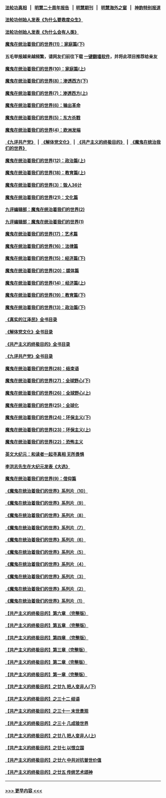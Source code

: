 #### [法轮功真相](https://github.com/gfw-breaker/truth/blob/master/README.md?t=0) &nbsp;&nbsp;|&nbsp;&nbsp; [明慧二十周年报告](https://github.com/gfw-breaker/mh-reports/blob/master/README.md?t=0) &nbsp;&nbsp;|&nbsp;&nbsp;[明慧期刊](https://github.com/gfw-breaker/mh-qikan) &nbsp;&nbsp;|&nbsp;&nbsp; [明慧海外之窗](https://github.com/gfw-breaker/mh-news/blob/master/README.md?t=0) &nbsp;&nbsp;|&nbsp;&nbsp; [神韵特别报道](https://github.com/gfw-breaker/mh-news/blob/master/shenyun.md?t=0)
#### [法轮功创始人发表《为什么要救度众生》](../pages/nsc422/n13975246.md?t=05312143) 
#### [法轮功创始人发表《为什么会有人类》](../pages/nsc422/n13912117.md?t=05312143) 
#### [魔鬼在统治着我们的世界(11)：家庭篇(下)](../pages/nsc422/n10440961.md?t=05312143) 
#### 五毛举报越来越频繁，请网友们前往下载 [一键翻墙软件](https://github.com/gfw-breaker/ssr-accounts)，并将此项目推荐给亲友
#### [魔鬼在统治着我们的世界(10)：家庭篇(上)](../pages/nsc422/n10435448.md?t=05312143) 
#### [魔鬼在统治着我们的世界(8)：渗透西方(下)](../pages/nsc422/n10429603.md?t=05312143) 
#### [魔鬼在统治着我们的世界(7)：渗透西方(上)](../pages/nsc422/n10426013.md?t=05312143) 
#### [魔鬼在统治着我们的世界(6)：输出革命](../pages/nsc422/n10421536.md?t=05312143) 
#### [魔鬼在统治着我们的世界(5)：东方杀戮](../pages/nsc422/n10417707.md?t=05312143) 
#### [魔鬼在统治着我们的世界(4)：欧洲发端](../pages/nsc422/n10414890.md?t=05312143) 
#### [《九评共产党》](https://github.com/begood0513/9ping.md/blob/master/README.md) &nbsp;|&nbsp; [《解体党文化》](../../../../jtdwh.md/blob/master/README.md)  &nbsp;|&nbsp; [《共产主义的终极目的》](../../../../gczydzjmd.md/blob/master/README.md) &nbsp;|&nbsp; [《魔鬼在统治我们的世界》](../../../../mgztzwmdsj.md/blob/master/README.md) 
#### [魔鬼在统治着我们的世界(12)：政治篇(上)](../pages/nsc422/n10444576.md?t=05312143) 
#### [魔鬼在统治着我们的世界(18)：教育篇(上)](../pages/nsc422/n10526970.md?t=05312143) 
#### [魔鬼在统治着我们的世界(3)：毁人36计](../pages/nsc422/n10411583.md?t=05312143) 
#### [魔鬼在统治着我们的世界(21)：文化篇](../pages/nsc422/n10597706.md?t=05312143) 
#### [九评编辑部：魔鬼在统治着我们的世界(2)](../pages/nsc422/n10410036.md?t=05312143) 
#### [九评编辑部：魔鬼在统治着我们的世界(1)](../pages/nsc422/n10406825.md?t=05312143) 
#### [魔鬼在统治着我们的世界(17)：艺术篇](../pages/nsc422/n10499093.md?t=05312143) 
#### [魔鬼在统治着我们的世界(16)：法律篇](../pages/nsc422/n10485969.md?t=05312143) 
#### [魔鬼在统治着我们的世界(15)：经济篇(下)](../pages/nsc422/n10469975.md?t=05312143) 
#### [魔鬼在统治着我们的世界(20)：媒体篇](../pages/nsc422/n10586579.md?t=05312143) 
#### [魔鬼在统治着我们的世界(14)：经济篇(上)](../pages/nsc422/n10457370.md?t=05312143) 
#### [魔鬼在统治着我们的世界(19)：教育篇(下)](../pages/nsc422/n10564808.md?t=05312143) 
#### [魔鬼在统治着我们的世界(13)：政治篇(下)](../pages/nsc422/n10448270.md?t=05312143) 
#### [《真实的江泽民》全书目录](../pages/nsc422/n13721399.md?t=05312143) 
#### [《解体党文化》全书目录](../pages/nsc422/n13721157.md?t=05312143) 
#### [《共产主义的终极目的》全书目录](../pages/nsc422/n13721048.md?t=05312143) 
#### [《九评共产党》全书目录](../pages/nsc422/n13708085.md?t=05312143) 
#### [魔鬼在统治着我们的世界(28)：结束语](../pages/nsc422/n10936246.md?t=05312143) 
#### [魔鬼在统治着我们的世界(27)：全球野心(下)](../pages/nsc422/n10928319.md?t=05312143) 
#### [魔鬼在统治着我们的世界(26)：全球野心(上)](../pages/nsc422/n10900318.md?t=05312143) 
#### [魔鬼在统治着我们的世界(25)：全球化](../pages/nsc422/n10788205.md?t=05312143) 
#### [魔鬼在统治着我们的世界(24)：环保主义(下)](../pages/nsc422/n10695307.md?t=05312143) 
#### [魔鬼在统治着我们的世界(23)：环保主义(上)](../pages/nsc422/n10688613.md?t=05312143) 
#### [魔鬼在统治着我们的世界(22)：恐怖主义](../pages/nsc422/n10614727.md?t=05312143) 
#### [英文大纪元：和读者一起寻真相 无所畏惧](../pages/nsc422/n12542027.md?t=05312143) 
#### [李洪志先生在大纪元发表《大选》](../pages/nsc422/n12534746.md?t=05312143) 
#### [魔鬼在统治着我们的世界(9)：信仰篇](../pages/nsc422/n10432159.md?t=05312143) 
#### [《魔鬼在统治着我们的世界》系列片（10）](../pages/nsc422/n12292670.md?t=05312143) 
#### [《魔鬼在统治着我们的世界》系列片（9）](../pages/nsc422/n12290859.md?t=05312143) 
#### [《魔鬼在统治着我们的世界》系列片（8）](../pages/nsc422/n12287445.md?t=05312143) 
#### [《魔鬼在统治着我们的世界》系列片（7）](../pages/nsc422/n12283425.md?t=05312143) 
#### [《魔鬼在统治着我们的世界》系列片（6）](../pages/nsc422/n12282314.md?t=05312143) 
#### [《魔鬼在统治着我们的世界》系列片（5）](../pages/nsc422/n12281419.md?t=05312143) 
#### [《魔鬼在统治着我们的世界》系列片（4）](../pages/nsc422/n12274024.md?t=05312143) 
#### [《魔鬼在统治着我们的世界》系列片（3）](../pages/nsc422/n12271322.md?t=05312143) 
#### [《魔鬼在统治着我们的世界》系列片（2）](../pages/nsc422/n12269049.md?t=05312143) 
#### [《魔鬼在统治着我们的世界》系列片（1）](../pages/nsc422/n12267575.md?t=05312143) 
#### [【共产主义的终极目的】第六章 （完整版）](../pages/nsc422/n11428913.md?t=05312143) 
#### [【共产主义的终极目的】第五章 （完整版）](../pages/nsc422/n11428912.md?t=05312143) 
#### [【共产主义的终极目的】第四章 （完整版）](../pages/nsc422/n11428907.md?t=05312143) 
#### [【共产主义的终极目的】第三章（完整版）](../pages/nsc422/n11428848.md?t=05312143) 
#### [【共产主义的终极目的】第二章（完整版）](../pages/nsc422/n11428831.md?t=05312143) 
#### [【共产主义的终极目的】第一章（完整版）](../pages/nsc422/n11417651.md?t=05312143) 
#### [【共产主义的终极目的】之廿九 把人变非人(下)](../pages/nsc422/n11344140.md?t=05312143) 
#### [【共产主义的终极目的】之三十二 结语](../pages/nsc422/n11360535.md?t=05312143) 
#### [【共产主义的终极目的】之三十一 末世景观](../pages/nsc422/n11351129.md?t=05312143) 
#### [【共产主义的终极目的】之三十 几成狼世界](../pages/nsc422/n11348280.md?t=05312143) 
#### [【共产主义的终极目的】之廿八 把人变非人(上)](../pages/nsc422/n11340492.md?t=05312143) 
#### [【共产主义的终极目的】之廿七 以恨立国](../pages/nsc422/n11336944.md?t=05312143) 
#### [【共产主义的终极目的】之廿六 中共对抗普世价值](../pages/nsc422/n11324785.md?t=05312143) 
#### [【共产主义的终极目的】之廿五 传统艺术颂神](../pages/nsc422/n11296396.md?t=05312143) 

----
#### [ >>> 更早内容 <<< ](../indexes/nsc422-earlier.md)
